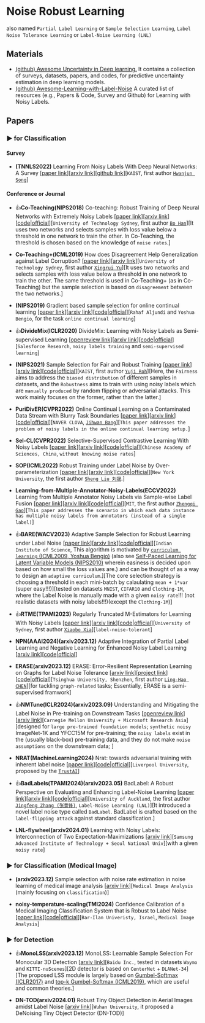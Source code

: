 # Noise Robust Learning
also named `Partial Label Learning` or `Sample Selection Learning`, `Label Noise Tolerance Learning` or `Label-Noise Learning (LNL)`

## Materials

* [(github) Awesome Uncertainty in Deep learning.](https://github.com/ENSTA-U2IS/awesome-uncertainty-deeplearning) It contains a collection of surveys, datasets, papers, and codes, for predictive uncertainty estimation in deep learning models.
* [(github) Awesome-Learning-with-Label-Noise](https://github.com/subeeshvasu/Awesome-Learning-with-Label-Noise) A curated list of resources (e.g., Papers & Code, Survey and Github) for Learning with Noisy Labels.


## Papers

### ▶ for Classification

#### Survey

* **(TNNLS2022)** Learning From Noisy Labels With Deep Neural Networks: A Survey [[paper link](https://ieeexplore.ieee.org/abstract/document/9729424)][[arxiv link](https://arxiv.org/abs/2007.08199)][[github link](https://github.com/songhwanjun/Awesome-Noisy-Labels)][`KAIST`, first author [`Hwanjun Song`](https://songhwanjun.github.io/)]

#### Conference or Journal

* 👍**Co-Teaching(NIPS2018)** Co-teaching: Robust Training of Deep Neural Networks with Extremely Noisy Labels [[paper link](https://proceedings.neurips.cc/paper_files/paper/2018/hash/a19744e268754fb0148b017647355b7b-Abstract.html)][[arxiv link](https://arxiv.org/abs/1804.06872)][[code|official](https://github.com/bhanML/Co-teaching)][`University of Technology Sydney`, first author [`Bo Han`](https://bhanml.github.io/)][It uses two networks and selects samples with loss value below a threshold in one network to train the other. In Co-Teaching, the threshold is chosen based on the knowledge of `noise rates`.]

* **Co-Teaching+(ICML2019)** How does Disagreement Help Generalization against Label Corruption? [[paper link](https://proceedings.mlr.press/v97/yu19b.html)][[arxiv link](https://arxiv.org/abs/1901.04215)][`University of Technology Sydney`, first author [`Xingrui Yu`](https://xingruiyu.github.io/)][It uses two networks and selects samples with loss value below a threshold in one network to train the other. The same threshold is used in Co-Teaching+ (as in Co-Teaching) but the sample selection is based on `disagreement` between the two networks.]

* **(NIPS2019)** Gradient based sample selection for online continual learning [[paper link](https://proceedings.neurips.cc/paper_files/paper/2019/hash/e562cd9c0768d5464b64cf61da7fc6bb-Abstract.html)][[arxiv link](https://arxiv.org/abs/1903.08671)][[code|official](https://github.com/rahafaljundi/Gradient-based-Sample-Selection)][`Rahaf Aljundi` and `Yoshua Bengio`, for the task `online continual learning`]

* 👍**DivideMix(ICLR2020)** DivideMix: Learning with Noisy Labels as Semi-supervised Learning [[openreview link](https://openreview.net/forum?id=HJgExaVtwr)][[arxiv link](https://arxiv.org/abs/2002.07394)][[code|official](https://github.com/LiJunnan1992/DivideMix)][`Salesforce Research`, `noisy labels training` and `semi-supervised learning`]

* **(NIPS2021)** Sample Selection for Fair and Robust Training [[paper link](https://proceedings.neurips.cc/paper/2021/hash/07563a3fe3bbe7e3ba84431ad9d055af-Abstract.html)][[arxiv link](https://arxiv.org/abs/2110.14222)][[code|official](https://github.com/yuji-roh/fair-robust-selection)][`KAIST`, first author [`Yuji Roh`](https://www.yujiroh.com/)][Here, the `Fairness` aims to address the `biased distribution` of different samples in datasets, and the `Robustness` aims to train with using noisy labels which are `manually produced` by random flipping or adversarial attacks. This work mainly focuses on the former, rather than the latter.]

* **PuriDivER(CVPR2022)** Online Continual Learning on a Contaminated Data Stream with Blurry Task Boundaries [[paper link](http://openaccess.thecvf.com/content/CVPR2022/html/Bang_Online_Continual_Learning_on_a_Contaminated_Data_Stream_With_Blurry_CVPR_2022_paper.html)][[arxiv link](https://arxiv.org/abs/2203.15355)][[code|official](https://github.com/clovaai/puridiver)][`NAVER CLOVA`, [`Jihwan Bang`](https://hwany-j.github.io/)][`This paper addresses the problem of noisy labels in the online continual learning setup.`]

* **Sel-CL(CVPR2022)** Selective-Supervised Contrastive Learning With Noisy Labels [[paper link](https://openaccess.thecvf.com/content/CVPR2022/html/Li_Selective-Supervised_Contrastive_Learning_With_Noisy_Labels_CVPR_2022_paper.html)][[arxiv link](https://arxiv.org/abs/2203.04181)][[code|official](https://github.com/ShikunLi/Sel-CL)][`Chinese Academy of Sciences, China`, `without knowing noise rates`]

* **SOP(ICML2022)** Robust Training under Label Noise by Over-parameterization [[paper link](https://proceedings.mlr.press/v162/liu22w.html)][[arxiv link](https://arxiv.org/abs/2202.14026)][[code|official](https://github.com/shengliu66/SOP)][`New York University`, the first author [`Sheng Liu 刘晟`](https://shengliu66.github.io/).]

* **Learning-from-Multiple-Annotator-Noisy-Labels(ECCV2022)** Learning from Multiple Annotator Noisy Labels via Sample-wise Label Fusion [[paper link](https://link.springer.com/chapter/10.1007/978-3-031-20053-3_24)][[arxiv link](https://arxiv.org/abs/2207.11327)][[code|official](https://github.com/zhengqigao/Learning-from-Multiple-Annotator-Noisy-Labels)][`MIT`, the first author [`Zhengqi Gao`](https://zhengqigao.github.io/)][`This paper addresses the scenario in which each data instance has multiple noisy labels from annotators (instead of a single label)`]

* 👍**BARE(WACV2023)** Adaptive Sample Selection for Robust Learning under Label Noise [[paper link](https://openaccess.thecvf.com/content/WACV2023/html/Patel_Adaptive_Sample_Selection_for_Robust_Learning_Under_Label_Noise_WACV_2023_paper.html)][[arxiv link](https://arxiv.org/abs/2106.15292)][[code|official](https://github.com/dbp1994/bare-wacv-2023)][`Indian Institute of Science`, This algorithm is motivated
by [`curriculum learning` (ICML2009, Yoshua Bengio)](https://dl.acm.org/doi/abs/10.1145/1553374.1553380) (also see [Self-Paced Learning for Latent Variable Models (NIPS2010)](https://proceedings.neurips.cc/paper/2010/hash/e57c6b956a6521b28495f2886ca0977a-Abstract.html) wherein easiness is decided upon based on how small the loss values are.) and can be thought of as a way to design an `adaptive curriculum`.][The core selection strategy is choosing a threshold in each mini-batch by calaulating `mean + 1*var` (super easy!!!)][tested on datasets `MNIST`, `CIFAR10` and `Clothing-1M`, where the Label Noise is manually made with a given `noisy rate`!!! (not realistic datasets with noisy labels!!!)(except the `Clothing-1M`)]

* 👍**RTME(TPAMI2023)** Regularly Truncated M-Estimators for Learning With Noisy Labels [[paper link](https://ieeexplore.ieee.org/document/10375792)][[arxiv link](https://arxiv.org/abs/2309.00894)][[code|official](https://github.com/xiaoboxia/RTM_LNL)][`University of Sydney`, first author [`Xiaobo Xia`](https://xiaoboxia.github.io/)][`label-noise-tolerant`]

* **NPN(AAAI2024)(arxiv2023.12)** Adaptive Integration of Partial Label Learning and Negative Learning for Enhanced Noisy Label Learning [[arxiv link](https://arxiv.org/abs/2312.09505)][[code|official](https://github.com/NUST-Machine-Intelligence-Laboratory/NPN)]

* **ERASE(arxiv2023.12)** ERASE: Error-Resilient Representation Learning on Graphs for Label Noise Tolerance [[arxiv link](https://arxiv.org/abs/2312.08852)][[project link](https://eraseai.github.io/ERASE-page/)][[code|official](https://github.com/eraseai/erase)][`Tsinghua University, Shenzhen`, first author [`Ling-Hao CHEN`](https://lhchen.top/)][for tackling `graph-related` tasks; Essentially, ERASE is a semi-supervised framwork]

* 👍**NMTune(ICLR2024)(arxiv2023.09)** Understanding and Mitigating the Label Noise in Pre-training on Downstream Tasks [[openreview link](https://openreview.net/forum?id=TjhUtloBZU)][[arxiv link](https://arxiv.org/abs/2309.17002)][`Carnegie Mellon University + Microsoft Research Asia`][designed for `large pre-trained foundation models`; `synthetic noisy` ImageNet-1K and YFCC15M for pre-training; the `noisy labels` exist in the (usually black-box) pre-training data, and they do not make `noise assumptions` on the downstream data; ]

* **NRAT(MachineLearning2024)** Nrat: towards adversarial training with inherent label noise [[paper link](https://link.springer.com/article/10.1007/s10994-023-06437-3)][[code|official](https://github.com/TrustAI/NRAT)][`Liverpool University`, proposed by the [`TrustAI`](https://github.com/TrustAI)]

* 👍**BadLabels(TPAMI2024)(arxiv2023.05)** BadLabel: A Robust Perspective on Evaluating and Enhancing Label-Noise Learning [[paper link](https://ieeexplore.ieee.org/document/10404058)][[arxiv link](https://arxiv.org/abs/2305.18377)][[code|official](https://github.com/zjfheart/BadLabels)][`University of Auckland`, the first author [`Jingfeng Zhang (张景锋)`](https://zjfheart.github.io/), `Label-Noise Learning (LNL)`][It introduced a novel label noise type called `BadLabel`. BadLabel is crafted based on the `label-flipping attack` against standard classification.]

* **LNL-flywheel(arxiv2024.01)** Learning with Noisy Labels: Interconnection of Two Expectation-Maximizations [[arxiv link](https://arxiv.org/abs/2401.04390)][`Samsung Advanced Institute of Technology + Seoul National Univ`][with a given `noisy rate`]


### ▶ for Classification (Medical Image)

* **(arxiv2023.12)** Sample selection with noise rate estimation in noise learning of medical image analysis [[arxiv link](https://arxiv.org/abs/2312.15233)][`Medical Image Analysis` (mainly focusing on `classification`)]

* **noisy-temperature-scaling(TMI2024)** Confidence Calibration of a Medical Imaging Classification System that is Robust to Label Noise [[paper link](https://ieeexplore.ieee.org/abstract/document/10399826)][[code|official](https://anonymous.4open.science/r/noisy-temperature-scaling)][`Bar-Ilan Univeristy, Israel`, `Medical Image Analysis`]


### ▶ for Detection

* 👍**MonoLSS(arxiv2023.12)** MonoLSS: Learnable Sample Selection For Monocular 3D Detection [[arxiv link](https://arxiv.org/abs/2312.14474)][`Baidu Inc.`, tested in datasets `Waymo` and `KITTI-nuScenes`][2D detector is based on `CenterNet` + `DLANet-34`][The proposed LSS module is largely based on [Gumbel-Softmax (ICLR2017)](https://openreview.net/forum?id=rkE3y85ee) and [top-k Gumbel-Softmax (ICML2019)](https://proceedings.mlr.press/v97/kool19a.html), which are useful and common theories.]

* **DN-TOD(arxiv2024.01)** Robust Tiny Object Detection in Aerial Images amidst Label Noise [[arxiv link](https://arxiv.org/abs/2401.08056)][`Wuhan University`, it proposed a DeNoising Tiny Object Detector (DN-TOD)]

